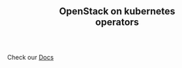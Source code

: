 <div style="width:70%;text-align:center;margin:0 auto;margin-bottom:60px;">
  <p>
    <h2>OpenStack on kubernetes operators</h2>
  </p>
</div>

Check our [Docs](https://github.com/openstack-k8s-operators/docs)
